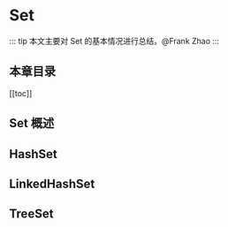 # Set
::: tip
本文主要对 Set 的基本情况进行总结。@Frank Zhao
:::
## 本章目录
[[toc]]
## Set 概述
## HashSet
## LinkedHashSet
## TreeSet